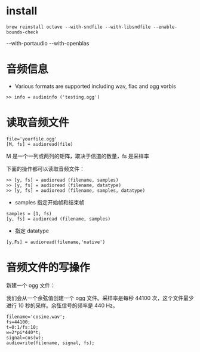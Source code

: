 # install

```
brew reinstall octave --with-sndfile --with-libsndfile --enable-bounds-check 
```

--with-portaudio --with-openblas


# 音频信息

- Various formats are supported including wav, flac and ogg vorbis


```
>> info = audioinfo ('testing.ogg')
```

# 读取音频文件

```
file='yourfile.ogg'
[M, fs] = audioread(file)
```

M 是一个一列或两列的矩阵，取决于信道的数量，fs 是采样率

下面的操作都可以读取音频文件：

```
>> [y, fs] = audioread (filename, samples)
>> [y, fs] = audioread (filename, datatype)
>> [y, fs] = audioread (filename, samples, datatype)
```

 - samples 指定开始帧和结束帧

```
samples = [1, fs)
[y, fs] = audioread (filename, samples)
```

 - 指定 datatype

```
[y,Fs] = audioread(filename,'native')
```

# 音频文件的写操作

新建一个 ogg 文件：

我们会从一个余弦值创建一个 ogg 文件。采样率是每秒 44100 次，这个文件最少进行 10 秒的采样。余弦信号的频率是 440 Hz。

```
filename='cosine.wav';
fs=44100;
t=0:1/fs:10;
w=2*pi*440*t;
signal=cos(w);
audiowrite(filename, signal, fs);
```




